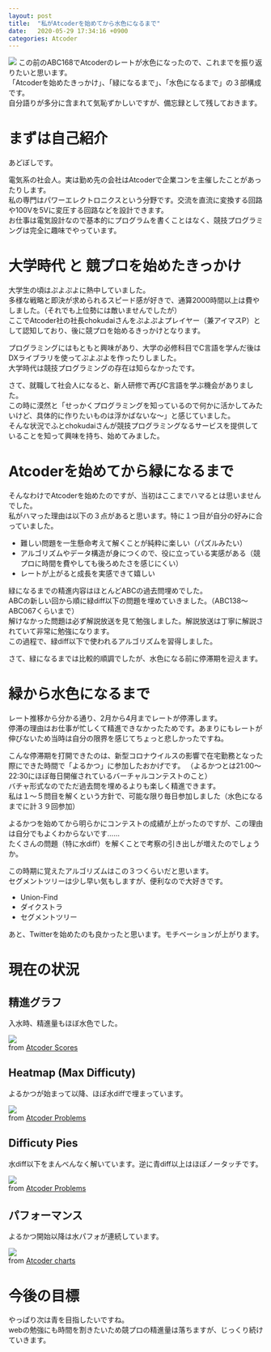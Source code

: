 ```yaml
---
layout: post
title:  "私がAtcoderを始めてから水色になるまで"
date:   2020-05-29 17:34:16 +0900
categories: Atcoder
---
```


<img src="/img/200524/atcoder_mypage.PNG">
この前のABC168でAtcoderのレートが水色になったので、これまでを振り返りたいと思います。<br>
「Atcoderを始めたきっかけ」、「緑になるまで」、「水色になるまで」の３部構成です。<br>
自分語りが多分に含まれて気恥ずかしいですが、備忘録として残しておきます。<br>

# まずは自己紹介

あどぼしです。<br>

電気系の社会人。実は勤め先の会社はAtcoderで企業コンを主催したことがあったりします。<br>
私の専門はパワーエレクトロニクスという分野です。交流を直流に変換する回路や100Vを5Vに変圧する回路などを設計できます。<br>
お仕事は電気設計なので基本的にプログラムを書くことはなく、競技プログラミングは完全に趣味でやっています。<br>

# 大学時代 と 競プロを始めたきっかけ

大学生の頃はぷよぷよに熱中していました。<br>
多様な戦略と即決が求められるスピード感が好きで、通算2000時間以上は費やしました。（それでも上位勢には敵いませんでしたが）<br>
ここでAtcoder社の社長chokudaiさんをぷよぷよプレイヤー（兼アイマスP）として認知しており、後に競プロを始めるきっかけとなります。<br>

プログラミングにはもともと興味があり、大学の必修科目でC言語を学んだ後はDXライブラリを使ってぷよぷよを作ったりしました。<br>
大学時代は競技プログラミングの存在は知らなかったです。<br>

さて、就職して社会人になると、新人研修で再びC言語を学ぶ機会がありました。<br>
この時に漠然と「せっかくプログラミングを知っているので何かに活かしてみたいけど、具体的に作りたいものは浮かばないな～」と感じていました。<br>
そんな状況でふとchokudaiさんが競技プログラミングなるサービスを提供していることを知って興味を持ち、始めてみました。<br>

# Atcoderを始めてから緑になるまで

そんなわけでAtcoderを始めたのですが、当初はここまでハマるとは思いませんでした。<br>
私がハマった理由は以下の３点があると思います。特に１つ目が自分の好みに合っていました。
- 難しい問題を一生懸命考えて解くことが純粋に楽しい（パズルみたい）
- アルゴリズムやデータ構造が身につくので、役に立っている実感がある（競プロに時間を費やしても後ろめたさを感じにくい）
- レートが上がると成長を実感できて嬉しい

緑になるまでの精進内容はほとんどABCの過去問埋めでした。<br>
ABCの新しい回から順に緑diff以下の問題を埋めていきました。（ABC138～ABC067くらいまで）<br>
解けなかった問題は必ず解説放送を見て勉強しました。解説放送は丁寧に解説されていて非常に勉強になります。<br>
この過程で、緑diff以下で使われるアルゴリズムを習得しました。<br>

さて、緑になるまでは比較的順調でしたが、水色になる前に停滞期を迎えます。

# 緑から水色になるまで

レート推移から分かる通り、2月から4月までレートが停滞します。<br>
停滞の理由はお仕事が忙しくて精進できなかったためです。あまりにもレートが伸びないため当時は自分の限界を感じてちょっと悲しかったですね。<br>

こんな停滞期を打開できたのは、新型コロナウイルスの影響で在宅勤務となった際にできた時間で「よるかつ」に参加したおかげです。
（よるかつとは21:00～22:30にほぼ毎日開催されているバーチャルコンテストのこと）<br>
バチャ形式なのでただ過去問を埋めるよりも楽しく精進できます。<br>
私は１～５問目を解くという方針で、可能な限り毎日参加しました（水色になるまでに計３９回参加）<br>

よるかつを始めてから明らかにコンテストの成績が上がったのですが、この理由は自分でもよくわからないです……<br>
たくさんの問題（特に水diff）を解くことで考察の引き出しが増えたのでしょうか。

この時期に覚えたアルゴリズムはこの３つくらいだと思います。<br>
セグメントツリーは少し早い気もしますが、便利なので大好きです。
- Union-Find
- ダイクストラ
- セグメントツリー

あと、Twitterを始めたのも良かったと思います。モチベーションが上がります。

# 現在の状況

## 精進グラフ
入水時、精進量もほぼ水色でした。<br>

<img src="/img/200524/progress_chart.png"><br>
from [Atcoder Scores](https://atcoder-scores.herokuapp.com/graph?user=adoboshi) 

## Heatmap (Max Difficuty)
よるかつが始まって以降、ほぼ水diffで埋まっています。<br>

<img src="/img/200524/heatmap_(max_difficulty).png"><br>
from [Atcoder Problems](https://kenkoooo.com/atcoder/#/table/adoboshi)

## Difficuty Pies
水diff以下をまんべんなく解いています。逆に青diff以上はほぼノータッチです。<br>

<img src="/img/200524/difficulty_pies.png"><br>
from [Atcoder Problems](https://kenkoooo.com/atcoder/#/table/adoboshi)

## パフォーマンス
よるかつ開始以降は水パフォが連続しています。<br>

<img src="/img/200524/atcoder_charts.PNG"><br>
from [Atcoder charts](https://atcoder-charts.netlify.app/#/)


# 今後の目標
やっぱり次は青を目指したいですね。<br>
webの勉強にも時間を割きたいため競プロの精進量は落ちますが、じっくり続けていきます。<br>